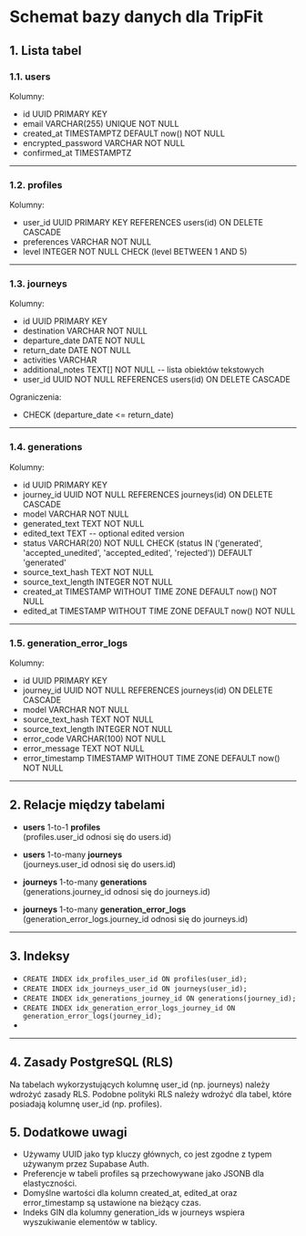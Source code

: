 # Schemat bazy danych dla TripFit

## 1. Lista tabel

### 1.1. users
Kolumny:
- id UUID PRIMARY KEY  
- email VARCHAR(255) UNIQUE NOT NULL  
- created_at TIMESTAMPTZ DEFAULT now() NOT NULL  
- encrypted_password VARCHAR NOT NULL  
- confirmed_at TIMESTAMPTZ

---

### 1.2. profiles
Kolumny:
- user_id UUID PRIMARY KEY REFERENCES users(id) ON DELETE CASCADE  
- preferences VARCHAR NOT NULL 
- level INTEGER NOT NULL CHECK (level BETWEEN 1 AND 5)

---

### 1.3. journeys
Kolumny:
- id UUID PRIMARY KEY  
- destination VARCHAR NOT NULL  
- departure_date DATE NOT NULL  
- return_date DATE NOT NULL  
- activities VARCHAR  
- additional_notes TEXT[] NOT NULL -- lista obiektów tekstowych  
- user_id UUID NOT NULL REFERENCES users(id) ON DELETE CASCADE  

Ograniczenia:  
- CHECK (departure_date <= return_date)

---

### 1.4. generations
Kolumny:
- id UUID PRIMARY KEY  
- journey_id UUID NOT NULL REFERENCES journeys(id) ON DELETE CASCADE  
- model VARCHAR NOT NULL  
- generated_text TEXT NOT NULL  
- edited_text TEXT -- optional edited version
- status VARCHAR(20) NOT NULL CHECK (status IN ('generated', 'accepted_unedited', 'accepted_edited', 'rejected')) DEFAULT 'generated'
- source_text_hash TEXT NOT NULL  
- source_text_length INTEGER NOT NULL  
- created_at TIMESTAMP WITHOUT TIME ZONE DEFAULT now() NOT NULL  
- edited_at TIMESTAMP WITHOUT TIME ZONE DEFAULT now() NOT NULL

---

### 1.5. generation_error_logs
Kolumny:
- id UUID PRIMARY KEY  
- journey_id UUID NOT NULL REFERENCES journeys(id) ON DELETE CASCADE  
- model VARCHAR NOT NULL  
- source_text_hash TEXT NOT NULL  
- source_text_length INTEGER NOT NULL  
- error_code VARCHAR(100) NOT NULL  
- error_message TEXT NOT NULL  
- error_timestamp TIMESTAMP WITHOUT TIME ZONE DEFAULT now() NOT NULL

---


## 2. Relacje między tabelami

- **users** 1-to-1 **profiles**  
  (profiles.user_id odnosi się do users.id)

- **users** 1-to-many **journeys**  
  (journeys.user_id odnosi się do users.id)

- **journeys** 1-to-many **generations**  
  (generations.journey_id odnosi się do journeys.id)

- **journeys** 1-to-many **generation_error_logs**  
  (generation_error_logs.journey_id odnosi się do journeys.id)

---

## 3. Indeksy

- `CREATE INDEX idx_profiles_user_id ON profiles(user_id);`
- `CREATE INDEX idx_journeys_user_id ON journeys(user_id);`
- `CREATE INDEX idx_generations_journey_id ON generations(journey_id);`
- `CREATE INDEX idx_generation_error_logs_journey_id ON generation_error_logs(journey_id);`
- 
---

## 4. Zasady PostgreSQL (RLS)

Na tabelach wykorzystujących kolumnę user_id (np. journeys) należy wdrożyć zasady RLS. 
Podobne polityki RLS należy wdrożyć dla tabel, które posiadają kolumnę user_id (np. profiles).

## 5. Dodatkowe uwagi
- Używamy UUID jako typ kluczy głównych, co jest zgodne z typem używanym przez Supabase Auth.
- Preferencje w tabeli profiles są przechowywane jako JSONB dla elastyczności.
- Domyślne wartości dla kolumn created_at, edited_at oraz error_timestamp są ustawione na bieżący czas.
- Indeks GIN dla kolumny generation_ids w journeys wspiera wyszukiwanie elementów w tablicy.
